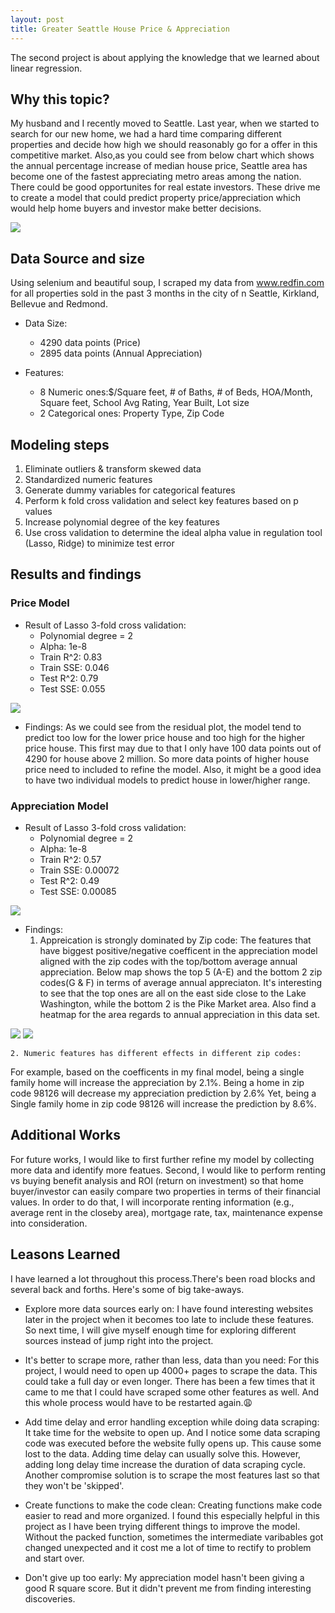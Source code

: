 ```yaml
---
layout: post
title: Greater Seattle House Price & Appreciation
---
```

The second project is about applying the knowledge that we learned about linear regression. 

## Why this topic?

My husband and I recently moved to Seattle. Last year, when we started to
search for our new home, we had a hard time comparing different properties and
decide how high we should reasonably go for a offer in this competitive
market. Also,as you could see from below chart which shows the annual
percentage increase of median house price, Seattle area has become one of the
fastest appreciating metro areas among the nation. There could be good
opportunites for real estate investors.  These drive me to create a model that
could predict property price/appreciation which would help home buyers and
investor make better decisions. 

![](/images/Redfin_chart.png?raw=true) 

## Data Source and size

Using selenium and beautiful soup, I scraped my data from www.redfin.com for all properties sold in the past 3
months in the city of n Seattle, Kirkland, Bellevue and Redmond.
   
* Data Size:
   * 4290 data points (Price)
   * 2895 data points (Annual Appreciation)
 
* Features:
   * 8 Numeric ones:$/Square feet, # of Baths,  # of Beds, HOA/Month, Square
     feet, School Avg Rating, Year Built, Lot size   
   * 2 Categorical ones: Property Type,  Zip Code

## Modeling steps

1. Eliminate outliers & transform skewed data
2. Standardized numeric features
3. Generate dummy variables for categorical features
4. Perform k fold cross validation and select key features based on p values
5. Increase polynomial degree of the key features
6. Use cross validation to determine the ideal alpha value in regulation tool
(Lasso, Ridge) to minimize test error

## Results and findings

### Price Model 
* Result of Lasso 3-fold cross validation:
   * Polynomial degree = 2
   * Alpha: 1e-8
   * Train R^2:  0.83
   * Train SSE: 0.046
   * Test R^2:  0.79
   * Test SSE: 0.055

![](/images/Price_model.png?raw=true)
  
* Findings:
    As we could see from the residual plot, the model tend to predict too low
    for the lower price house and too high for the higher price house. This
first may due to that I only have 100 data points out of 4290 for house above 2
million. So more data points of higher house price need to included to refine the model.
Also, it might be a good idea to have two individual models to predict house in
lower/higher range. 

### Appreciation Model
* Result of Lasso 3-fold cross validation:
    * Polynomial degree = 2 
    * Alpha: 1e-8
    * Train R^2:  0.57
    * Train SSE: 0.00072
    * Test R^2:  0.49
    * Test SSE: 0.00085

![](/images/Appreciation_model.png?raw=true)

* Findings:
    1. Appreication is strongly dominated by Zip code:
      The features that have biggest positive/negative coefficent in the appreciation model aligned with the
zip codes with the top/bottom average annual appreciation. Below map shows the top 5 (A-E) and the bottom 2 zip codes(G & F) in terms of average annual appreciaton.
It's interesting to see that the top ones are all on the east side close to the
Lake Washington, while the bottom 2 is the Pike Market area. Also find a
heatmap for the area regards to annual appreciation in this data set.   

![](/images/Top&BottomZip.png?raw=true)
![](/images/heatmap.png?raw=true)

    2. Numeric features has different effects in different zip codes:
For example, based on the coefficents in my final model, being a single family home will increase the appreciation by 2.1%. Being a home in zip code 98126 will decrease my appreciation prediction by 2.6%  Yet, being a Single family home in zip code 98126 will increase the prediction by 8.6%.
    
## Additional Works
For future works, I would like to first further refine my model by collecting
more data and identify more featues. 
Second, I would like to perform renting vs buying benefit analysis and ROI
(return on investment) so that home buyer/investor can easily compare two properties in terms of their financial values. In order to do that, I will incorporate renting information (e.g., average rent in the
closeby area), mortgage rate, tax, maintenance expense into consideration.

## Leasons Learned
I have learned a lot throughout this process.There's been road blocks and
several back and forths. 
Here's some of big take-aways. 
* Explore more data sources early on:
  I have found interesting websites later in the project when it becomes too
late to include these features. So next time, I will give myself enough
time for exploring different sources instead of jump right into the project.      
 
* It's better to scrape more, rather than less, data than you need:
  For this project, I would need to open up 4000+ pages to scrape the data. This could take a full day or even longer. There has been a few times that it came to me that I could have scraped some other features as well. And this whole process would have to be restarted again.:weary: 

* Add time delay and error handling exception while doing data scraping:
  It take time for the website to open up. And I notice some data scraping code
was executed before the website fully opens up. This cause some lost to the
data. Adding time delay can usually solve this. However, adding long delay time
increase the duration of data scraping cycle. Another compromise solution is to
scrape the most features last so that they won't be 'skipped'. 
 
* Create functions to make the code clean:
  Creating functions make code easier to read and more organized. I found this
especially helpful in this project as I have been trying different things to
improve the model. Without the packed function, sometimes the intermediate
varibables got changed unexpected and it cost me a lot of time to rectify to
problem and start over.    

* Don't give up too early:
  My appreciation model hasn't been giving a good R square score. But it didn't
prevent me from finding interesting discoveries.  


